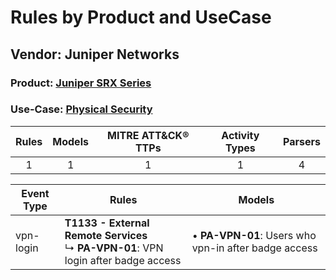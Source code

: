 Rules by Product and UseCase
============================
Vendor: Juniper Networks
------------------------
### Product: [Juniper SRX Series](../ds_juniper_networks_juniper_srx_series.md)
### Use-Case: [Physical Security](../../../../UseCases/uc_physical_security.md)

| Rules | Models | MITRE ATT&CK® TTPs | Activity Types | Parsers |
|:-----:|:------:|:------------------:|:--------------:|:-------:|
|   1   |   1    |         1          |       1        |    4    |

| Event Type | Rules    | Models    |
| ---------- | ---- | ---- |
| vpn-login  | <b>T1133 - External Remote Services</b><br> ↳ <b>PA-VPN-01</b>: VPN login after badge access |  • <b>PA-VPN-01</b>: Users who vpn-in after badge access |